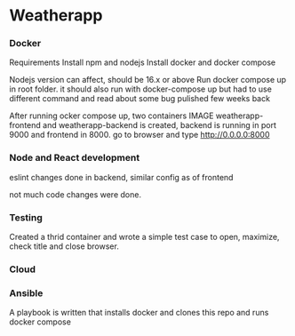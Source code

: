 # Weatherapp

### Docker
Requirements
Install npm and nodejs 
Install docker and docker compose

Nodejs version can affect, should be 16.x or above 
Run docker compose up in root folder. it should also run with docker-compose up but had to use different command and read about some bug pulished few weeks back

After running ocker compose up, two containers IMAGE weatherapp-frontend and weatherapp-backend is created, backend is running in port 9000 and frontend in 8000. go to browser and type http://0.0.0.0:8000



### Node and React development

eslint changes done in backend, similar config as of frontend

not much code changes were done.

### Testing

Created a thrid container and wrote a simple test case to open, maximize, check title and close browser.

### Cloud



### Ansible

A playbook is written that installs docker and clones this repo and runs docker compose

#
